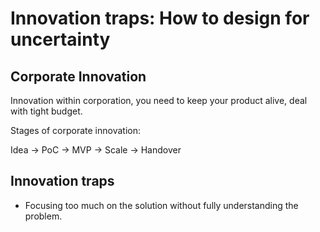 # Innovation traps: How to design for uncertainty

## Corporate Innovation
Innovation within corporation, you need to keep your product alive, deal with tight budget. 

Stages of corporate innovation:

Idea -> PoC -> MVP -> Scale -> Handover

## Innovation traps
- Focusing too much on the solution without fully understanding the problem.